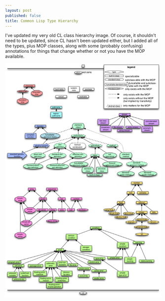 ```yaml
---
layout: post
published: false
title: Common Lisp Type Hierarchy
---
```


I've updated my very old CL class hierarchy image. Of course, it shouldn't need to be updated, since CL hasn't been updated either, but I added all of the types, plus MOP classes, along with some (probably confusing) annotations for things that change whether or not you have the MOP available.

![](/media/CL-type-hierarchy.png)
